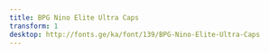 ```yaml
---
title: BPG Nino Elite Ultra Caps
transform: 1
desktop: http://fonts.ge/ka/font/139/BPG-Nino-Elite-Ultra-Caps
---
```

